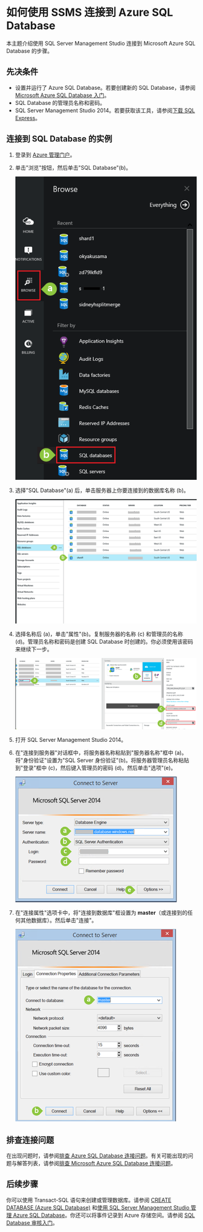<properties 
	urlDisplayName="How to connect to an Azure SQL database using SSMS" 
	pageTitle="如何使用 SSMS 连接到 Azure SQL Database" metaKeywords="" 
	description="了解如何使用 SSMS 连接到 Azure SQL Database" 
	metaCanonical="" 
	services="sql-database" 
	documentationCenter="" 
	title="How to connect to an Azure SQL database using SSMS" 
	authors="sidneyh" solutions="" 
	manager="jhubbard" editor="" />

<tags 
	ms.service="sql-database" 
	ms.workload="data-management" 
	ms.tgt_pltfrm="na" 
	ms.devlang="na" 
	ms.topic="article" 
	ms.date="04/02/2015" 
	wacn.date="05/25/2015" 
	ms.author="sidneyh" />

# 如何使用 SSMS 连接到 Azure SQL Database

本主题介绍使用 SQL Server Management Studio 连接到 Microsoft Azure SQL Database 的步骤。

## 先决条件
* 设置并运行了 Azure SQL Database。若要创建新的 SQL Database，请参阅 [Microsoft Azure SQL Database 入门](sql-database-get-started)。
* SQL Database 的管理员名称和密码。
* SQL Server Management Studio 2014。若要获取该工具，请参阅[下载 SQL Express](http://www.hanselman.com/blog/DownloadSQLServerExpress.aspx)。

## 连接到 SQL Database 的实例
1. 登录到 [Azure 管理门户](https://manage.windowsazure.cn)。
2. 单击"浏览"按钮，然后单击"SQL Database"(b)。 

	![Click Browse and SQL Database][1]
3. 选择"SQL Database"(a) 后，单击服务器上你要连接到的数据库名称 (b)。

	![Click the name of a database][2]
4. 选择名称后 (a)，单击"属性"(b)。复制服务器的名称 (c) 和管理员的名称 (d)。管理员名称和密码是创建 SQL Database 时创建的。你必须使用该密码来继续下一步。 

	![Click SQL Server, Settings, and Property][3]
5. 打开 SQL Server Management Studio 2014。 
6. 在"连接到服务器"对话框中，将服务器名称粘贴到"服务器名称"框中 (a)。将"身份验证"设置为"SQL Server 身份验证"(b)。将服务器管理员名称粘贴到"登录"框中 (c)，然后键入管理员的密码 (d)。然后单击"选项"(e)。

	![SSMS login dialog box][4]
7. 在"连接属性"选项卡中，将"连接到数据库"框设置为 **master**（或连接到的任何其他数据库）。然后单击"连接"。

	![Set to master and click Connect][5]

## 排查连接问题

在出现问题时，请参阅[排查 Azure SQL Database 连接问题](https://support.microsoft.com/zh-CN/kb/2980233)。有关可能出现的问题与解答列表，请参阅[排查 Microsoft Azure SQL Database 连接问题](https://support2.microsoft.com/common/survey.aspx?scid=sw;en;3844&showpage=1)。


## 后续步骤
你可以使用 Transact-SQL 语句来创建或管理数据库。请参阅 [CREATE DATABASE (Azure SQL Database)](https://msdn.microsoft.com/zh-cn/library/dn268335.aspx) 和[使用 SQL Server Management Studio 管理 Azure SQL Database](sql-database-manage-azure-ssms)。你还可以将事件记录到 Azure 存储空间。请参阅 [SQL Database 审核入门](sql-database-auditing-get-started)。

<!--Image references-->

[1]:./media/sql-database-connect-to-database/browse-vms.png
[2]:./media/sql-database-connect-to-database/sql-databases.png
[3]:./media/sql-database-connect-to-database/blades.png
[4]:./media/sql-database-connect-to-database/ssms-connect-to-server.png
[5]:./media/sql-database-connect-to-database/ssms-master.png

<!--HONumber=55-->